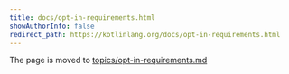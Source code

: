 ```yaml
---
title: docs/opt-in-requirements.html
showAuthorInfo: false
redirect_path: https://kotlinlang.org/docs/opt-in-requirements.html
---
```


The page is moved to [topics/opt-in-requirements.md](docs/topics/opt-in-requirements.md)
